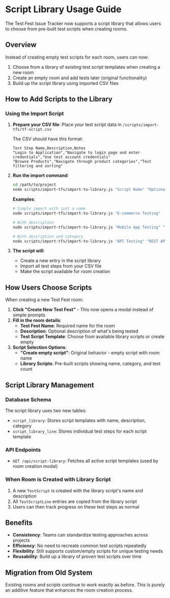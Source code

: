 # Script Library Usage Guide

The Test Fest Issue Tracker now supports a script library that allows users to choose from pre-built test scripts when creating rooms.

## Overview

Instead of creating empty test scripts for each room, users can now:

1. Choose from a library of existing test script templates when creating a new room
2. Create an empty room and add tests later (original functionality)
3. Build up the script library using imported CSV files

## How to Add Scripts to the Library

### Using the Import Script

1. **Prepare your CSV file**: Place your test script data in `/scripts/import-tfs/tf-script.csv`

   The CSV should have this format:

   ```csv
   Test Step Name,Description,Notes
   "Login to Application","Navigate to login page and enter credentials","Use test account credentials"
   "Browse Products","Navigate through product categories","Test filtering and sorting"
   ```

2. **Run the import command**:

   ```bash
   cd /path/to/project
   node scripts/import-tfs/import-to-library.js "Script Name" "Optional Description" "Optional Category"
   ```

   **Examples**:

   ```bash
   # Simple import with just a name
   node scripts/import-tfs/import-to-library.js "E-commerce Testing"

   # With description
   node scripts/import-tfs/import-to-library.js "Mobile App Testing" "Complete mobile app testing workflow"

   # With description and category
   node scripts/import-tfs/import-to-library.js "API Testing" "REST API endpoint testing" "Integration Testing"
   ```

3. **The script will**:
   - Create a new entry in the script library
   - Import all test steps from your CSV file
   - Make the script available for room creation

## How Users Choose Scripts

When creating a new Test Fest room:

1. **Click "Create New Test Fest"** - This now opens a modal instead of simple prompts
2. **Fill in the room details**:
   - **Test Fest Name**: Required name for the room
   - **Description**: Optional description of what's being tested
   - **Test Script Template**: Choose from available library scripts or create empty
3. **Script Selection Options**:
   - **"Create empty script"**: Original behavior - empty script with room name
   - **Library Scripts**: Pre-built scripts showing name, category, and test count

## Script Library Management

### Database Schema

The script library uses two new tables:

- `script_library`: Stores script templates with name, description, category
- `script_library_line`: Stores individual test steps for each script template

### API Endpoints

- `GET /api/script-library`: Fetches all active script templates (used by room creation modal)

### When Room is Created with Library Script

1. A new `TestScript` is created with the library script's name and description
2. All `TestScriptLine` entries are copied from the library script
3. Users can then track progress on these test steps as normal

## Benefits

- **Consistency**: Teams can standardize testing approaches across projects
- **Efficiency**: No need to recreate common test scripts repeatedly
- **Flexibility**: Still supports custom/empty scripts for unique testing needs
- **Reusability**: Build up a library of proven test scripts over time

## Migration from Old System

Existing rooms and scripts continue to work exactly as before. This is purely an additive feature that enhances the room creation process.
